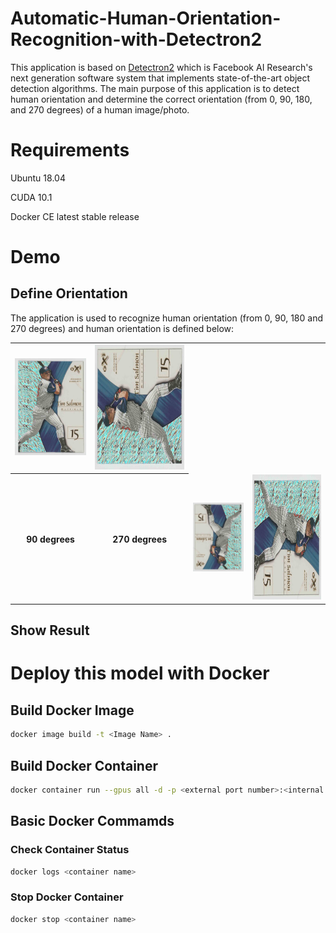 # Automatic-Human-Orientation-Recognition-with-Detectron2
This application is based on [Detectron2](https://github.com/facebookresearch/detectron2) which is Facebook AI Research's next generation software system that implements state-of-the-art object detection algorithms. The main purpose of this application is to detect human orientation and determine the correct orientation (from 0, 90, 180, and 270 degrees) of a human image/photo.

# Requirements
Ubuntu 18.04

CUDA 10.1

Docker CE latest stable release

# Demo

## Define Orientation
The application is used to recognize human orientation (from 0, 90, 180 and 270 degrees) and human orientation is defined below:

<table>
  <tr>
    <td> <img src="https://github.com/jxubb/Automatic-Human-Orientation-Recognition-with-Detectron2/blob/master/images/0_degree.jpg"  alt="0 degree" width = 200></td>
    <td><img src="https://github.com/jxubb/Automatic-Human-Orientation-Recognition-with-Detectron2/blob/master/images/90_degrees.jpg" alt="90 degrees" height = 200></td>
   </tr> 
   <tr>
     <th>90 degrees</th>
     <th>270 degrees</th> 
      <td><img src="https://github.com/jxubb/Automatic-Human-Orientation-Recognition-with-Detectron2/blob/master/images/180_degrees.jpg" alt="180 degrees" width = 200></td>
      <td><img src="https://github.com/jxubb/Automatic-Human-Orientation-Recognition-with-Detectron2/blob/master/images/270_degrees.jpg" alt="270 degrees" height = 200>
  </td>
  </tr>
</table>

## Show Result


# Deploy this model with Docker

## Build Docker Image

```sh
docker image build -t <Image Name> .
```

## Build Docker Container

```sh
docker container run --gpus all -d -p <external port number>:<internal port number> --name <Container Name> <Image Name>
```

## Basic Docker Commamds

### Check Container Status

```sh
docker logs <container name>
```

### Stop Docker Container 

```sh
docker stop <container name>
```

